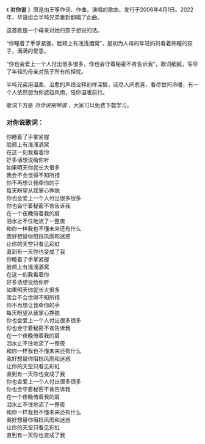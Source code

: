 

《 **对你说** 》原是由王筝作词、作曲，演唱的歌曲，发行于2006年4月1日。2022年，华语组合半吨兄弟重新翻唱了此曲。

这首歌是一个母亲对她的孩子想说的话。

“你睡着了手掌紧握，脸颊上有浅浅酒窝”，是初为人母的年轻妈妈看着熟睡的孩子，满满的爱意。  
  
“你也会爱上一个人付出很多很多，你也会守着秘密不肯告诉我”，歌词细腻，写尽了年轻的母亲对孩子所有的担忧。

半吨兄弟用温柔、治愈的声线诠释别样深情，阅尽人间悲喜，看尽世间冷暖，有一个人依然想为你遮挡风雨，陪你温暖前行。

歌词下方是 _对你说钢琴谱_ ，大家可以免费下载学习。

### 对你说歌词：

你睡着了手掌紧握  
脸颊上有浅浅酒窝  
在这一刻我看着你  
好多话想说给你听  
如果明天你就长大很多  
我会不会觉得不知所措  
你不再想让我牵你的手  
每天盼望从我掌心挣脱  
你也会爱上一个人付出很多很多  
你也会守着秘密不肯告诉我  
在一个夜晚倚着我的肩  
泪水止不住地流了一整夜  
和你一样我也不懂未来还有什么  
我好想替你阻挡风雨和迷惑  
让你的天空只看见彩虹  
直到有一天你也变成了我  
你睡着了手掌紧握  
脸颊上有浅浅酒窝  
在这一刻我看着你  
好多话想说给你听  
如果明天你就长大很多  
我会不会觉得不知所措  
你不再想让我牵你的手  
每天盼望从我掌心挣脱  
你也会爱上一个人付出很多很多  
你也会守着秘密不肯告诉我  
在一个夜晚倚着我的肩  
泪水止不住地流了一整夜  
和你一样我也不懂未来还有什么  
我好想替你阻挡风雨和迷惑  
让你的天空只看见彩虹  
直到有一天你也变成了我  
你也会爱上一个人付出很多很多  
你也会守着秘密不肯告诉我  
在一个夜晚倚着我的肩  
泪水止不住地流了一整夜  
和你一样我也不懂未来还有什么  
我好想替你阻挡风雨和迷惑  
让你的天空只看见彩虹  
直到有一天你也变成了我


